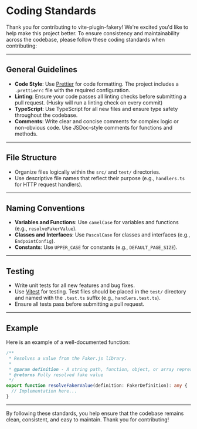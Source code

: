 # Coding Standards

Thank you for contributing to vite-plugin-fakery! We're excited you'd like to help make this project better. To ensure consistency and maintainability across the codebase, please follow these coding standards when contributing:

---

## General Guidelines

- **Code Style**: Use [Prettier](https://prettier.io/) for code formatting. The project includes a `.prettierrc` file with the required configuration.
- **Linting**: Ensure your code passes all linting checks before submitting a pull request. (Husky will run a linting check on every commit)
- **TypeScript**: Use TypeScript for all new files and ensure type safety throughout the codebase.
- **Comments**: Write clear and concise comments for complex logic or non-obvious code. Use JSDoc-style comments for functions and methods.

---

## File Structure

- Organize files logically within the `src/` and `test/` directories.
- Use descriptive file names that reflect their purpose (e.g., `handlers.ts` for HTTP request handlers).

---

## Naming Conventions

- **Variables and Functions**: Use `camelCase` for variables and functions (e.g., `resolveFakerValue`).
- **Classes and Interfaces**: Use `PascalCase` for classes and interfaces (e.g., `EndpointConfig`).
- **Constants**: Use `UPPER_CASE` for constants (e.g., `DEFAULT_PAGE_SIZE`).

---

## Testing

- Write unit tests for all new features and bug fixes.
- Use [Vitest](https://vitest.dev/) for testing. Test files should be placed in the `test/` directory and named with the `.test.ts` suffix (e.g., `handlers.test.ts`).
- Ensure all tests pass before submitting a pull request.

---

## Example

Here is an example of a well-documented function:

```typescript
/**
 * Resolves a value from the Faker.js library.
 *
 * @param definition - A string path, function, object, or array representing faker values
 * @returns Fully resolved fake value
 */
export function resolveFakerValue(definition: FakerDefinition): any {
  // Implementation here...
}
```

---

By following these standards, you help ensure that the codebase remains clean, consistent, and easy to maintain. Thank you for contributing!
